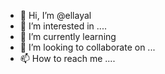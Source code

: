 - 👋 Hi, I’m @ellayal 
- 👀 I’m interested in ....
- 🌱 I’m currently learning 
- 💞️ I’m looking to collaborate on ...
- 📫 How to reach me ....

<!---
ellayal/ellayal is a ✨ special ✨ repository because its `README.md` (this file) appears on your GitHub profile.
You can click the Preview link to take a look at your changes.
--->
